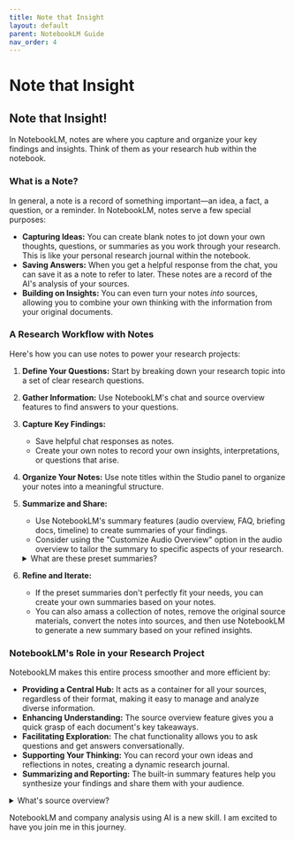 ```yaml
---
title: Note that Insight
layout: default
parent: NotebookLM Guide
nav_order: 4
---
```

# Note that Insight

## Note that Insight!

In NotebookLM, notes are where you capture and organize your key findings and insights. Think of them as your research hub within the notebook.

### What is a Note?

In general, a note is a record of something important—an idea, a fact, a question, or a reminder.  In NotebookLM, notes serve a few special purposes:

* **Capturing Ideas:** You can create blank notes to jot down your own thoughts, questions, or summaries as you work through your research. This is like your personal research journal within the notebook.
* **Saving Answers:** When you get a helpful response from the chat, you can save it as a note to refer to later. These notes are a record of the AI's analysis of your sources.
* **Building on Insights:** You can even turn your notes *into* sources, allowing you to combine your own thinking with the information from your original documents.

### A Research Workflow with Notes

Here's how you can use notes to power your research projects:

1. **Define Your Questions:** Start by breaking down your research topic into a set of clear research questions.
2. **Gather Information:** Use NotebookLM's chat and source overview features to find answers to your questions.
3. **Capture Key Findings:**
   * Save helpful chat responses as notes.
   * Create your own notes to record your own insights, interpretations, or questions that arise.
4. **Organize Your Notes:** Use note titles within the Studio panel to organize your notes into a meaningful structure.
5. **Summarize and Share:**
   * Use NotebookLM's summary features (audio overview, FAQ, briefing docs, timeline) to create summaries of your findings.
   * Consider using the "Customize Audio Overview" option in the audio overview to tailor the summary to specific aspects of your research.

   <details markdown="block">
    <summary><span class="text-purple-100">What are these preset summaries?</span></summary>

    {: .note-title }
    > Preset Summaries
    >
    > Here's a description of each preset:
    > 
    > *   **FAQ** generates a list of ten frequently asked questions with answers for the sources you uploaded.
    > *   **Study Guide** converts your source material into three parts that are helpful for learning: a short answer quiz with an answer key, a suggested list of long-form essay questions, and a glossary of key terms.
    > *   **Briefing Doc** takes the key facts or insights from your sources and presents them in an easy-to-understand outline.
    > *   **Timeline** generates a chronological list of all the important events mentioned in your sources. It also makes a "cast of characters" with short bios for all the important people mentioned in your sources. 
    > *   **Audio Overview** translates your source material into a conversation between two AI hosts in the style of a podcast. 

    </details>


6. **Refine and Iterate:**
   * If the preset summaries don't perfectly fit your needs, you can create your own summaries based on your notes.
   * You can also amass a collection of notes, remove the original source materials, convert the notes into sources, and then use NotebookLM to generate a new summary based on your refined insights.

### NotebookLM's Role in your Research Project


NotebookLM makes this entire process smoother and more efficient by:

* **Providing a Central Hub:**  It acts as a container for all your sources, regardless of their format, making it easy to manage and analyze diverse information.
* **Enhancing Understanding:** The source overview feature gives you a quick grasp of each document's key takeaways.
* **Facilitating Exploration:** The chat functionality allows you to ask questions and get answers conversationally. 
* **Supporting Your Thinking:**  You can record your own ideas and reflections in notes, creating a dynamic research journal.
* **Summarizing and Reporting:**  The built-in summary features help you synthesize your findings and share them with your audience.

<details markdown="block">
<summary> <span class="text-purple-100">What's source overview?</span> </summary>

{:.note-title}
> What is a Source Overview?
> 
> A source overview is a summary of a document that you upload or paste into NotebookLM. NotebookLM creates a source overview automatically when you upload a new source. The purpose of a source overview is to help you understand the source material better by summarizing the document and suggesting key topics and questions. 

</details>

NotebookLM and company analysis using AI is a new skill. I am excited to have you join me in this journey.
